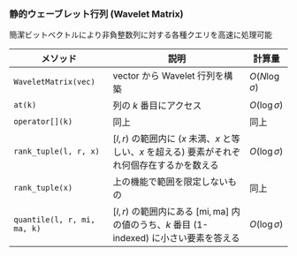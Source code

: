 ### 静的ウェーブレット行列 (Wavelet Matrix)

簡潔ビットベクトルにより非負整数列に対する各種クエリを高速に処理可能

| メソッド                                                                        | 説明                                                                                                                                         | 計算量               |
|---------------------------------------------------------------------------------|----------------------------------------------------------------------------------------------------------------------------------------------|----------------------|
| `WaveletMatrix(vec)`                                        | vector から Wavelet 行列を構築                                                                                                                           | $O(N \log \sigma)$ |
| `at(k)`                                                   | 列の $k$ 番目にアクセス                                                                                                                    | $O(\log \sigma)$   |
| `operator[](k)`                                           | 同上                                                                                                                                         | 同上                 |
| `rank_tuple(l, r, x)`            | $\left[ l, r \right)$ の範囲内に ($x$ 未満、$x$ と等しい、$x$ を超える) 要素がそれぞれ何個存在するかを数える                         | $O(\log \sigma)$   |
| `rank_tuple(x)`                          | 上の機能で範囲を限定しないもの                                                                                                               | 同上                 |
| `quantile(l, r, mi, ma, k)` | $\left[ l, r \right)$ の範囲内にある $\left[ \mathrm{mi}, \mathrm{ma} \right]$ 内の値のうち、$k$ 番目 (1-indexed) に小さい要素を答える | $O(\log \sigma)$   |
